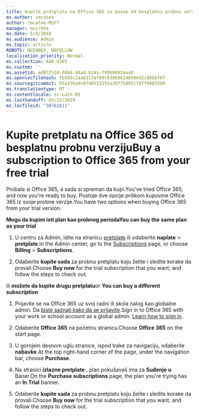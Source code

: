 ```yaml
---
title: Kupite pretplatu na Office 365 za posao od besplatnu probnu verziju
ms.author: cmcatee
author: cmcatee-MSFT
manager: mnirkhe
ms.date: 5/8/2018
ms.audience: Admin
ms.topic: article
ROBOTS: NOINDEX, NOFOLLOW
localization_priority: Normal
ms.collection: Adm_O365
ms.custom: ''
ms.assetid: ed072510-d4b6-44ad-b24a-f99b9892eaa8
ms.openlocfilehash: fb585c2aa6317ef89c939680246506d2c86bbf67
ms.sourcegitcommit: 03a156a9c9740521155a30775492c7dff0982588
ms.translationtype: MT
ms.contentlocale: sr-Latn-RS
ms.lasthandoff: 03/22/2019
ms.locfileid: "30761611"
---
```

# <a name="buy-a-subscription-to-office-365-from-your-free-trial"></a><span data-ttu-id="75d20-102">Kupite pretplatu na Office 365 od besplatnu probnu verziju</span><span class="sxs-lookup"><span data-stu-id="75d20-102">Buy a subscription to Office 365 from your free trial</span></span>

<span data-ttu-id="75d20-103">Probala si Office 365, a sada si spreman da kupi.</span><span class="sxs-lookup"><span data-stu-id="75d20-103">You've tried Office 365, and now you're ready to buy.</span></span> <span data-ttu-id="75d20-104">Postoje dve opcije prilikom kupovine Office 365 iz svoje probne verzije.</span><span class="sxs-lookup"><span data-stu-id="75d20-104">You have two options when buying Office 365 from your trial version.</span></span>
  
 <span data-ttu-id="75d20-105">**Mogu da kupim isti plan kao probnog perioda**</span><span class="sxs-lookup"><span data-stu-id="75d20-105">**You can buy the same plan as your trial**</span></span>
  
1. <span data-ttu-id="75d20-106">U centru za Admin, idite na stranicu [pretplate](https://go.microsoft.com/fwlink/p/?linkid=842054) ili odaberite **naplate** \> **pretplate**.</span><span class="sxs-lookup"><span data-stu-id="75d20-106">In the Admin center, go to the [Subscriptions](https://go.microsoft.com/fwlink/p/?linkid=842054) page, or choose **Billing** \> **Subscriptions**.</span></span>
    
2. <span data-ttu-id="75d20-107">Odaberite **kupite sada** za probnu pretplatu koju želite i sledite korake da provali.</span><span class="sxs-lookup"><span data-stu-id="75d20-107">Choose **Buy now** for the trial subscription that you want, and follow the steps to check out.</span></span> 
    
<span data-ttu-id="75d20-108">ili **možete da kupite drugu pretplatu**</span><span class="sxs-lookup"><span data-stu-id="75d20-108">or **You can buy a different subscription**</span></span>
  
1. <span data-ttu-id="75d20-109">Prijavite se na Office 365 uz svoj radni ili skola nalog kao globalne admin. Da [biste saznali kako da se prijavite](https://support.office.com/article/e9eb7d51-5430-4929-91ab-6157c5a050b4).</span><span class="sxs-lookup"><span data-stu-id="75d20-109">Sign in to Office 365 with your work or school account as a global admin. [Learn how to sign in](https://support.office.com/article/e9eb7d51-5430-4929-91ab-6157c5a050b4).</span></span>
    
2. <span data-ttu-id="75d20-110">Odaberite **Office 365** na početnu stranicu.</span><span class="sxs-lookup"><span data-stu-id="75d20-110">Choose **Office 365** on the start page.</span></span> 
    
3. <span data-ttu-id="75d20-111">U gornjem desnom uglu stranice, ispod trake za navigaciju, odaberite **nabavke**.</span><span class="sxs-lookup"><span data-stu-id="75d20-111">At the top right-hand corner of the page, under the navigation bar, choose **Purchase**.</span></span>
    
4. <span data-ttu-id="75d20-112">Na stranici **izlazne pretplate** , plan pokušavaš ima za **Suđenje u** Baner.</span><span class="sxs-lookup"><span data-stu-id="75d20-112">On the **Purchase subscriptions** page, the plan you're trying has an **In Trial** banner.</span></span> 
    
5. <span data-ttu-id="75d20-113">Odaberite **kupite sada** za probnu pretplatu koju želite i sledite korake da provali.</span><span class="sxs-lookup"><span data-stu-id="75d20-113">Choose **Buy now** for the trial subscription that you want, and follow the steps to check out.</span></span> 
    

